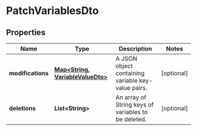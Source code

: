 

# PatchVariablesDto

## Properties

Name | Type | Description | Notes
------------ | ------------- | ------------- | -------------
**modifications** | [**Map&lt;String, VariableValueDto&gt;**](VariableValueDto.md) | A JSON object containing variable key-value pairs. |  [optional]
**deletions** | **List&lt;String&gt;** | An array of String keys of variables to be deleted. |  [optional]



